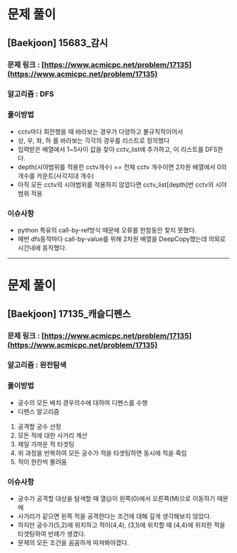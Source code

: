 # 문제 풀이

## [Baekjoon] 15683\_감시

### 문제 링크 : [https://www.acmicpc.net/problem/17135](https://www.acmicpc.net/problem/17135)

### 알고리즘 : DFS

### 풀이방법

- cctv마다 회전했을 때 바라보는 경우가 다양하고 불규칙적이어서
- 상, 우, 좌, 하 를 바라보는 각각의 경우를 리스트로 정의했다
- 입력받은 배열에서 1~5사이 값을 찾아 cctv_list에 추가하고, 이 리스트를 DFS한다.
- depth(시야범위를 적용한 cctv개수) == 전체 cctv 개수이면 2차원 배열에서 0의 개수를 카운트(사각지대 개수)
- 아직 모든 cctv의 시야범위를 적용하지 않았다면 cctv_list[depth]번 cctv의 시야범위 적용
  
### 이슈사항
- python 특유의 call-by-ref방식 때문에 오류를 한참동안 찾지 못했다.
- 매번 dfs동작마다 call-by-value를 위해 2차원 배열을 DeepCopy했는데 의외로 시간내에 동작했다.

---

# 문제 풀이

## [Baekjoon] 17135_캐슬디펜스

### 문제 링크 : [https://www.acmicpc.net/problem/17135](https://www.acmicpc.net/problem/17135)

### 알고리즘 : 완전탐색

### 풀이방법

- 궁수의 모든 배치 경우의수에 대하여 디펜스를 수행
- 디펜스 알고리즘
1. 공격할 궁수 선정
2. 모든 적에 대한 사거리 계산
3. 제일 가까운 적 타겟팅
4. 위 과정을 반복하여 모든 궁수가 적을 타겟팅하면 동시에 적을 죽임
5. 적이 한칸씩 몰려옴

### 이슈사항
- 궁수가 공격할 대상을 탐색할 때 열(j)이 왼쪽(0)에서 오른쪽(M)으로 이동하기 때문에
- 사거리가 같으면 왼쪽 적을 공격한다는 조건에 대해 깊게 생각해보지 않았다.
- 하지만 궁수가(5,2)에 위치하고 적이(4,4), (3,1)에 위치할 때 (4,4)에 위치한 적을 타겟팅하여 반례가 생겼다.
- 문제의 모든 조건을 꼼꼼하게 따져봐야겠다.